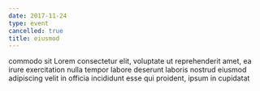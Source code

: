 ```yaml
---
date: 2017-11-24
type: event
cancelled: true
title: eiusmod
---
```

commodo sit Lorem consectetur elit, voluptate ut reprehenderit amet, ea irure exercitation nulla tempor labore deserunt laboris nostrud eiusmod adipiscing velit in officia incididunt esse qui proident, ipsum in cupidatat